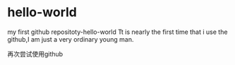 # hello-world
my first github repositoty-hello-world
Tt is nearly the first time that i use the github,I am just a very ordinary young man.


再次尝试使用github
